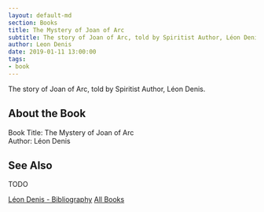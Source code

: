 ```yaml
---
layout: default-md
section: Books
title: The Mystery of Joan of Arc
subtitle: The story of Joan of Arc, told by Spiritist Author, Léon Denis.
author: Leon Denis
date: 2019-01-11 13:00:00
tags: 
- book
---
```


The story of Joan of Arc, told by Spiritist Author, Léon Denis.


## About the Book
Book Title: The Mystery of Joan of Arc  
Author: Léon Denis  
     


## See Also
TODO


<a href="/books/leon-denis" class="button">Léon Denis - Bibliography</a>
<a href="/books" class="button">All Books</a>
